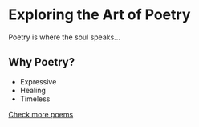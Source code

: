 # Exploring the Art of Poetry

Poetry is where the soul speaks...

## Why Poetry?

- Expressive
- Healing
- Timeless

[Check more poems](https://example.com)

